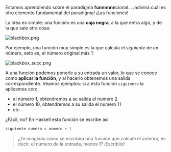 Estamos aprendiendo sobre el paradigma **funnnnnn**cional... ¡adiviná cuál es otro elemento fundamental del paradigma! ¡Las funciones!

La idea es simple: una función es una **caja negra**, a la que entra algo, y de la que sale otra cosa:

![blackbox.png](https://raw.githubusercontent.com/pdep-utn/mumuki-funcional-guia-0/master/images/colorbox.png)

Por ejemplo, una función muy simple es la que calcula el _siguiente_ de un número, esto es, el número original más 1:

![blackbox_succ.png](https://raw.githubusercontent.com/pdep-utn/mumuki-funcional-guia-0/master/images/colorbox_succ.png)

A una función podemos ponerle a su entrada un valor, lo que se conoce como **aplicar la función**, y al hacerlo obtenemos una salida correspondiente. Veamos ejemplos: si a esta función `siguiente` la aplicamos con:

* el número 1, obtendremos a su salida el numero 2
* el número 10, obtendremos a su salida el numero 11
* etc

¿Fácil, no? En Haskell esta función se escribe así:

```haskell
siguiente numero = numero + 1
```

> ¿Te imaginás cómo se escribirá una función que calcule el anterior, es decir, el número de la entrada, menos 1? ¡Escribilo!
